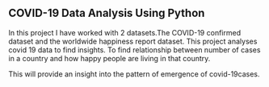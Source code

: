 ## COVID-19 Data Analysis Using Python

In this project I have worked with 2 datasets.The COVID-19 confirmed dataset and the worldwide happiness report dataset.
This project analyses covid 19 data to find insights. To find relationship between number of cases in a country and how happy people are living in that country.

This will provide an insight into the pattern of emergence of covid-19cases.

